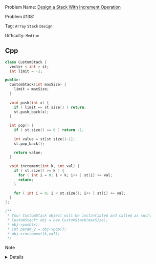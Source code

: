 Problem Name: [Design a Stack With Increment Operation](https://leetcode.com/problems/design-a-stack-with-increment-operation/description/)

Problem #1381

Tag: `Array` `Stack` `Design`

Difficulty: `Medium`

## Cpp

```cpp
class CustomStack {
  vector < int > st;
  int limit = -1;

public:
  CustomStack(int maxSize) {
    limit = maxSize;
  }
  
  void push(int x) {
    if ( limit == st.size() ) return;
    st.push_back(x);
  }
  
  int pop() {
    if ( st.size() == 0 ) return -1;
    
    int value = st[st.size()-1];
    st.pop_back();

    return value; 
  }
  
  void increment(int k, int val) {
    if ( st.size() >= k ) {
      for ( int i = 0; i < k; i++ ) st[i] += val;
      return;
    }

    for ( int i = 0; i < st.size(); i++ ) st[i] += val;
  }
};

/**
 * Your CustomStack object will be instantiated and called as such:
 * CustomStack* obj = new CustomStack(maxSize);
 * obj->push(x);
 * int param_2 = obj->pop();
 * obj->increment(k,val);
 */
```

> [!NOTE]
>
> <details>
>   <li>Use <code>vector</code> for storage</li>
>   <li>Track max limit & organize the code according to the description</li>
> </details>
